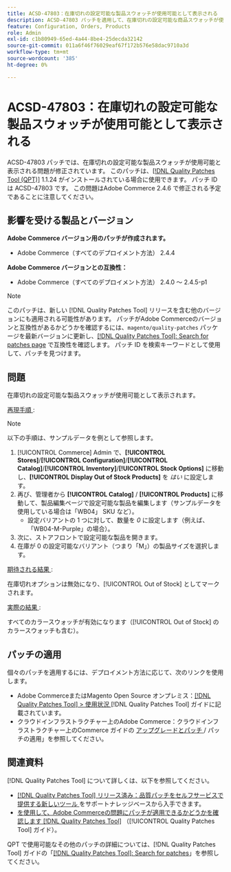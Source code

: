 ```yaml
---
title: ACSD-47803：在庫切れの設定可能な製品スウォッチが使用可能として表示される
description: ACSD-47803 パッチを適用して、在庫切れの設定可能な商品スウォッチが使用可能と表示されるAdobe Commerceの問題を修正してください。
feature: Configuration, Orders, Products
role: Admin
exl-id: c1b80949-65ed-4a44-8be4-25decda32142
source-git-commit: 011a6f46f76029eaf67f172b576e58dac9710a3d
workflow-type: tm+mt
source-wordcount: '385'
ht-degree: 0%

---
```


# ACSD-47803：在庫切れの設定可能な製品スウォッチが使用可能として表示される

ACSD-47803 パッチでは、在庫切れの設定可能な製品スウォッチが使用可能と表示される問題が修正されています。 このパッチは、[[!DNL Quality Patches Tool (QPT)]](https://experienceleague.adobe.com/en/docs/commerce-operations/tools/quality-patches-tool/quality-patches-tool-to-self-serve-quality-patches) 1.1.24 がインストールされている場合に使用できます。 パッチ ID は ACSD-47803 です。 この問題はAdobe Commerce 2.4.6 で修正される予定であることに注意してください。

## 影響を受ける製品とバージョン

**Adobe Commerce バージョン用のパッチが作成されます。**

* Adobe Commerce（すべてのデプロイメント方法） 2.4.4

**Adobe Commerce バージョンとの互換性：**

* Adobe Commerce（すべてのデプロイメント方法） 2.4.0 ～ 2.4.5-p1

>[!NOTE]
>
>このパッチは、新しい [!DNL Quality Patches Tool] リリースを含む他のバージョンにも適用される可能性があります。 パッチがAdobe Commerceのバージョンと互換性があるかどうかを確認するには、`magento/quality-patches` パッケージを最新バージョンに更新し、[[!DNL Quality Patches Tool]: Search for patches page](https://experienceleague.adobe.com/tools/commerce-quality-patches/index.html) で互換性を確認します。 パッチ ID を検索キーワードとして使用して、パッチを見つけます。

## 問題

在庫切れの設定可能な製品スウォッチが使用可能として表示されます。

<u> 再現手順 </u>:

>[!NOTE]
>
>以下の手順は、サンプルデータを例として参照します。

1. [!UICONTROL Commerce] Admin で、**[!UICONTROL Stores]**/**[!UICONTROL Configuration]**/**[!UICONTROL Catalog]**/**[!UICONTROL Inventory]**/**[!UICONTROL Stock Options]** に移動し、**[!UICONTROL Display Out of Stock Products]** を *はい* に設定します。
1. 再び、管理者から **[!UICONTROL Catalog]** / **[!UICONTROL Products]** に移動して、製品編集ページで設定可能な製品を編集します（サンプルデータを使用している場合は「WB04」 SKU など）。
   * 設定バリアントの 1 つに対して、数量を *0* に設定します（例えば、「WB04-M-Purple」の場合）。
1. 次に、ストアフロントで設定可能な製品を開きます。
1. 在庫が 0 の設定可能なバリアント（つまり「M」）の製品サイズを選択します。

<u> 期待される結果 </u>:

在庫切れオプションは無効になり、[!UICONTROL Out of Stock] としてマークされます。

<u> 実際の結果 </u>:

すべてのカラースウォッチが有効になります（[!UICONTROL Out of Stock] のカラースウォッチも含む）。

## パッチの適用

個々のパッチを適用するには、デプロイメント方法に応じて、次のリンクを使用します。

* Adobe CommerceまたはMagento Open Source オンプレミス：[[!DNL Quality Patches Tool] > 使用状況 ](/help/tools/quality-patches-tool/usage.md)[!DNL Quality Patches Tool] ガイドに記載されています。
* クラウドインフラストラクチャー上のAdobe Commerce：クラウドインフラストラクチャー上のCommerce ガイドの [ アップグレードとパッチ ](https://experienceleague.adobe.com/docs/commerce-cloud-service/user-guide/develop/upgrade/apply-patches.html)/ パッチの適用」を参照してください。

## 関連資料

[!DNL Quality Patches Tool] について詳しくは、以下を参照してください。

* [[!DNL Quality Patches Tool]  リリース済み：品質パッチをセルフサービスで提供する新しいツール ](https://experienceleague.adobe.com/en/docs/commerce-operations/tools/quality-patches-tool/quality-patches-tool-to-self-serve-quality-patches) をサポートナレッジベースから入手できます。
* [ を使用して、Adobe Commerceの問題にパッチが適用できるかどうかを確認します  [!DNL Quality Patches Tool]](/help/tools/quality-patches-tool/patches-available-in-qpt/check-patch-for-magento-issue-with-magento-quality-patches.md) （[!UICONTROL Quality Patches Tool] ガイド）。


QPT で使用可能なその他のパッチの詳細については、[!DNL Quality Patches Tool] ガイドの「[[!DNL Quality Patches Tool]: Search for patches](https://experienceleague.adobe.com/tools/commerce-quality-patches/index.html)」を参照してください。
